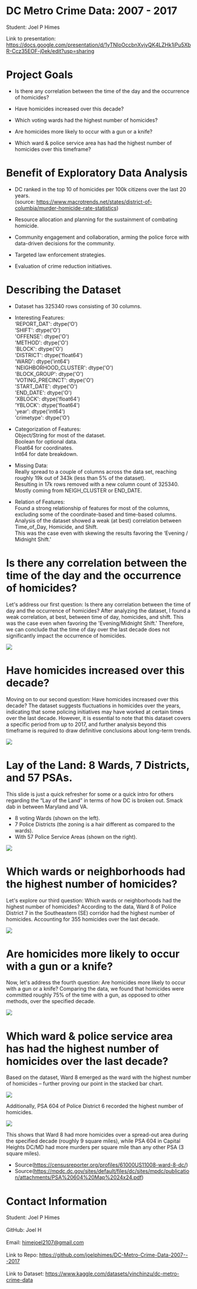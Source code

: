 # DC Metro Crime Data: 2007 - 2017

Student: Joel P Himes

Link to presentation: https://docs.google.com/presentation/d/1yTNIoOccbnXvjyQK4LZHk1jPu5XbR-Ccz35EOF-j0ek/edit?usp=sharing 

# Project Goals
- Is there any correlation between the time of the day and the occurrence of homicides?

- Have homicides increased over this decade?

- Which voting wards had the highest number of homicides?

- Are homicides more likely to occur with a gun or a knife?

- Which ward & police service area has had the highest number of homicides over this timeframe?

# Benefit of Exploratory Data Analysis
- DC ranked in the top 10 of homicides per 100k citizens over the last 20 years.\
(source: https://www.macrotrends.net/states/district-of-columbia/murder-homicide-rate-statistics)

- Resource allocation and planning for the sustainment of combating homicide.

- Community engagement and collaboration, arming the police force with data-driven decisions for the community.

- Targeted law enforcement strategies.

- Evaluation of crime reduction initiatives.

# Describing the Dataset
- Dataset has 325340 rows consisting of 30 columns.

- Interesting Features:\
  ‘REPORT_DAT': dtype(‘O’)\
  ‘SHIFT': dtype('O')\
  'OFFENSE': dtype('O')\
  'METHOD': dtype('O')\
  'BLOCK': dtype('O')\
  'DISTRICT': dtype('float64')\
  'WARD': dtype('int64')\
  'NEIGHBORHOOD_CLUSTER': dtype('O')\
  'BLOCK_GROUP': dtype('O')\
  'VOTING_PRECINCT': dtype('O')\
  'START_DATE': dtype('O')\
  'END_DATE': dtype('O')\
  'XBLOCK': dtype('float64')\
  ’YBLOCK': dtype('float64')\
  'year': dtype('int64')\
  'crimetype': dtype(‘O’)

- Categorization of Features:\
  Object/String for most of the dataset.\
  Boolean for optional data.\
  Float64 for coordinates.\
  Int64 for date breakdown.

- Missing Data:\
  Really spread to a couple of columns across the data set, reaching roughly 19k out of 343k (less than 5% of the dataset).\
  Resulting in 17k rows removed with a new column count of 325340.\
  Mostly coming from NEIGH_CLUSTER or END_DATE.

- Relation of Features:\
  Found a strong relationship of features for most of the columns, excluding some of the coordinate-based and time-based columns.\
  Analysis of the dataset showed a weak (at best) correlation between Time_of_Day, Homicide, and Shift.\
  This was the case even with skewing the results favoring the ‘Evening / Midnight Shift.'

# Is there any correlation between the time of the day and the occurrence of homicides?

Let's address our first question: Is there any correlation between the time of day and the occurrence of homicides? After analyzing the dataset, I found a weak correlation, at best, between time of day, homicides, and shift. This was the case even when favoring the 'Evening/Midnight Shift.' Therefore, we can conclude that the time of day over the last decade does not significantly impact the occurrence of homicides.

<img src="./img/Correlation_Heatmap.png">

# Have homicides increased over this decade?

Moving on to our second question: Have homicides increased over this decade? The dataset suggests fluctuations in homicides over the years, indicating that some policing initiatives may have worked at certain times over the last decade. However, it is essential to note that this dataset covers a specific period from up to 2017, and further analysis beyond this timeframe is required to draw definitive conclusions about long-term trends.

<img src="./img/Number_of_Homicides_by_Year_2008 _2017png.png">

# Lay of the Land: 8 Wards, 7 Districts, and 57 PSAs.

This slide is just a quick refresher for some or a quick intro for others regarding the “Lay of the Land” in terms of how DC is broken out. Smack dab in between Maryland and VA.
-	8 voting Wards (shown on the left).
-	7 Police Districts (the zoning is a hair different as compared to the wards).
-	With 57 Police Service Areas (shown on the right).

<img src="./img/Lay_Of_The_Land_DC.png">

# Which wards or neighborhoods had the highest number of homicides?

Let's explore our third question: Which wards or neighborhoods had the highest number of homicides? According to the data, Ward 8 of Police District 7 in the Southeastern (SE) corridor had the highest number of homicides. Accounting for 355 homicides over the last decade. 

<img src="./img/Number_of_Homicides_by_Ward.png">

# Are homicides more likely to occur with a gun or a knife?

Now, let's address the fourth question: Are homicides more likely to occur with a gun or a knife? Comparing the data, we found that homicides were committed roughly 75% of the time with a gun, as opposed to other methods, over the specified decade. 

<img src="./img/Proportion_of_Offense_by_Method.png">

# Which ward & police service area has had the highest number of homicides over the last decade?

Based on the dataset, Ward 8 emerged as the ward with the highest number of homicides – further proving our point in the stacked bar chart. 

<img src="./img/Ward_Heatmap.png">

Additionally, PSA 604 of Police District 6 recorded the highest number of homicides.
  
<img src="./img/PSA_Heatmap.png">

This shows that Ward 8 had more homicides over a spread-out area during the specified decade (roughly 9 square miles), while PSA 604 in Capital Heights DC/MD had more murders per square mile than any other PSA (3 square miles).
- Source(https://censusreporter.org/profiles/61000US11008-ward-8-dc/) 
- Source(https://mpdc.dc.gov/sites/default/files/dc/sites/mpdc/publication/attachments/PSA%20604%20Map%2024x24.pdf)

# Contact Information

Student: Joel P Himes\
\
GitHub: Joel H\
\
Email: himejoel2107@gmail.com\
\
Link to Repo: https://github.com/joelphimes/DC-Metro-Crime-Data-2007---2017 \
\
Link to Dataset: https://www.kaggle.com/datasets/vinchinzu/dc-metro-crime-data
